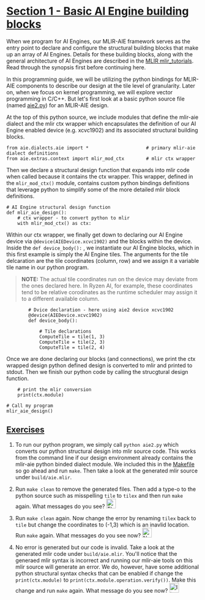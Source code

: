 <!---//===- README.md --------------------------*- Markdown -*-===//
//
// This file is licensed under the Apache License v2.0 with LLVM Exceptions.
// See https://llvm.org/LICENSE.txt for license information.
// SPDX-License-Identifier: Apache-2.0 WITH LLVM-exception
//
// Copyright (C) 2022, Advanced Micro Devices, Inc.
// 
//===----------------------------------------------------------------------===//-->

# <ins>Section 1 - Basic AI Engine building blocks</ins>

When we program for AI Engines, our MLIR-AIE framework serves as the entry point to declare and configure the structural building blocks that make up an array of AI Engines. Details for these building blocks, along with the general architecture of AI Engines are described in the [MLIR mlir_tutorials](../mlir_tutorials). Read through the synopsis first before continuing here.

In this programming guide, we will be utilizing the python bindings for MLIR-AIE components to describe our design at the tile level of granularity. Later on, when we focus on kernel programming, we will explore vector programming in C/C++. But let's first look at a basic python source file (named [aie2.py](./aie2.py)) for an MLIR-AIE design.

At the top of this python source, we include modules that define the mlir-aie dialect and the mlir ctx wrapper which encapsulates the definition of our AI Engine enabled device (e.g. xcvc1902) and its associated structural building blocks.

```
from aie.dialects.aie import *                     # primary mlir-aie dialect definitions
from aie.extras.context import mlir_mod_ctx        # mlir ctx wrapper 
```
Then we declare a structural design function that expands into mlir code when called because it contains the ctx wrapper. This wrapper, defined in the `mlir_mod_ctx()` module, contains custom python bindings definitions that leverage python to simplify some of the more detailed mlir block definitions. 
```
# AI Engine structural design function
def mlir_aie_design():
    # ctx wrapper - to convert python to mlir
    with mlir_mod_ctx() as ctx:
```
Within our ctx wrapper, we finally get down to declaring our AI Engine device via `@device(AIEDevice.xcvc1902)` and the blocks within the device. Inside the `def device_body():` , we instantiate our AI Engine blocks, which in this first example is simply the AI Engine tiles. The arguments for the tile delcaration are the tile coordinates (column, row) and we assign it a variable tile name in our python program.

> **NOTE:**  The actual tile coordinates run on the device may deviate from the ones declared here. In Ryzen AI, for example, these coordinates tend to be relative corodinates as the runtime scheduler may assign it to a different available column.

```
        # Dvice declaration - here using aie2 device xcvc1902
        @device(AIEDevice.xcvc1902)
        def device_body():

            # Tile declarations
            ComputeTile = tile(1, 3)
            ComputeTile = tile(2, 3)
            ComputeTile = tile(2, 4)
```
Once we are done declaring our blocks (and connections), we print the ctx wrapped design python defined design is converted to mlir and printed to stdout. Then we finish our python code by calling the strucgtural design function.
```
    # print the mlir conversion
    print(ctx.module)

# Call my program
mlir_aie_design()
```

## <u>Exercises</u>
1. To run our python program, we simply call `python aie2.py` which converts our python structural design into mlir source code. This works from the command line if our design environment already contains the mlir-aie python binded dialect module. We included this in the [Makefile](./Makefile) so go ahead and run `make`. Then take a look at the generated mlir source under `build/aie.mlir`.

2. Run `make clean` to remove the generated files. Then add a type-o to the python source such as misspelling `tile` to `tilex` and then run `make` again. What messages do you see? <img src="../../mlir_tutorials/images/answer1.jpg" title="There is python error because tilex is not recognized." height=25>

3. Run `make clean` again. Now change the error by renaming `tilex` back to `tile` but change the coordinates to (-1,3) which is an inavlid location. Run `make` again. What messages do you see now? <img src="../../mlir_tutorials/images/answer1.jpg" title="No error is generated." height=25>

4. No error is generated but our code is invalid. Take a look at the generated mlir code under `build/aie.mlir`. You'll notice that the generaed mlir syntax is incorrect and running our mlir-aie tools on this mlir source will generate an error. We do, however, have some additional python structural syntax checks that can be enabled if change the `print(ctx.module)` to `print(ctx.module.operation.verify())`. Make this change and run `make` again. What message do you see now? <img src="../../mlir_tutorials/images/answer1.jpg" title="It now says column value fails to satisfy the constraint because the minimum value is 0" height=25> 

